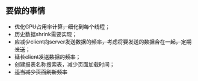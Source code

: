 
## 要做的事情

* ~~优化CPU占用率计算，细化到每个线程~~；
* 历史数据shrink需要实现；
* ~~应减少client向server发送数据的频率，考虑将要发送的数据合在一起，定期发送~~；
* ~~延长client发送数据的频率~~；
* 创建报表名称搜索表，减少页面加载时间；
* ~~适当减少页面刷新频率~~